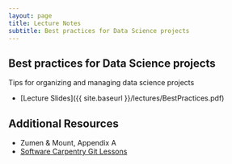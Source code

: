 ```yaml
---
layout: page
title: Lecture Notes
subtitle: Best practices for Data Science projects
---
```


## Best practices for Data Science projects

Tips for organizing and managing data science projects

- [Lecture Slides]({{ site.baseurl }}/lectures/BestPractices.pdf)

## Additional Resources

- Zumen & Mount, Appendix A  
- [Software Carpentry Git Lessons](http://swcarpentry.github.io/git-novice/)  
